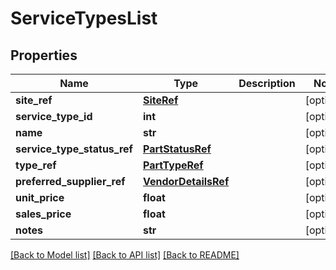 # ServiceTypesList

## Properties
Name | Type | Description | Notes
------------ | ------------- | ------------- | -------------
**site_ref** | [**SiteRef**](SiteRef.md) |  | [optional] 
**service_type_id** | **int** |  | [optional] 
**name** | **str** |  | [optional] 
**service_type_status_ref** | [**PartStatusRef**](PartStatusRef.md) |  | [optional] 
**type_ref** | [**PartTypeRef**](PartTypeRef.md) |  | [optional] 
**preferred_supplier_ref** | [**VendorDetailsRef**](VendorDetailsRef.md) |  | [optional] 
**unit_price** | **float** |  | [optional] 
**sales_price** | **float** |  | [optional] 
**notes** | **str** |  | [optional] 

[[Back to Model list]](../README.md#documentation-for-models) [[Back to API list]](../README.md#documentation-for-api-endpoints) [[Back to README]](../README.md)

